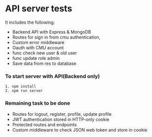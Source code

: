 # API server tests

It includes the following:

- Backend API with Express & MongoDB
- Routes for sign in from cmu authentication,
- Custom error middleware
- Oauth with CMU account
- func check new user & old user
- func update role admin
- Save data from res to database

### To start server with API(Backend only)

```
1. npm install
2. npm run server
```

### Remaining task to be done

- Routes for logout, register, profile, update profile
- JWT authentication stored in HTTP-only cookie
- Protected routes and endpoints
- Custom middleware to check JSON web token and store in cookie
